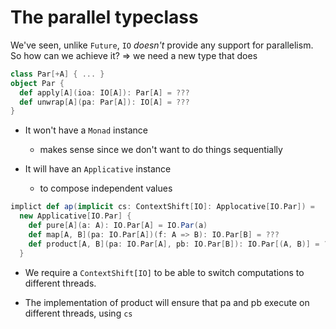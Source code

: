 # The parallel typeclass

We've seen, unlike `Future`, `IO`  *doesn't* provide any support for parallelism.
So how can we achieve it?
=> we need a new type that does

```scala
class Par[+A] { ... } 
object Par {
  def apply[A](ioa: IO[A]): Par[A] = ???
  def unwrap[A](pa: Par[A]): IO[A] = ??? 
}
```

- It won't have a `Monad` instance
    - makes sense since we don't want to do things sequentially
    
- It will have an `Applicative` instance
    - to compose independent values
    
```scala
implict def ap(implicit cs: ContextShift[IO]: Applocative[IO.Par]) = 
  new Applicative[IO.Par] {
    def pure[A](a: A): IO.Par[A] = IO.Par(a)
    def map[A, B](pa: IO.Par[A])(f: A => B): IO.Par[B] = ???
    def product[A, B](pa: IO.Par[A], pb: IO.Par[B]): IO.Par[(A, B)] = ???
  }
```

- We require a `ContextShift[IO]` to be able to switch computations to different threads.

- The implementation of product will ensure that pa and pb execute on different threads, using `cs`